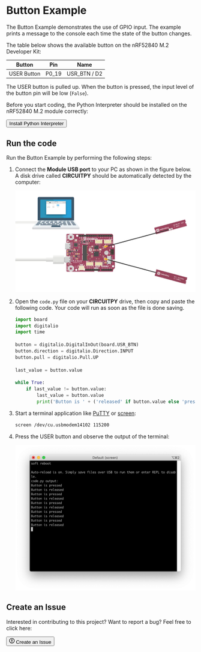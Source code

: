 # Button Example

The Button Example demonstrates the use of GPIO input. The example prints a message to the console each time the state of the button changes.

The table below shows the available button on the nRF52840 M.2 Developer Kit:

| Button                | Pin      | Name             |
|-----------------------|----------|------------------|
| USER Button           | P0_19    | USR_BTN / D2     |

The USER button is pulled up. When the button is pressed, the input level of the button pin will be low (`False`).

Before you start coding, the Python Interpreter should be installed on the nRF52840 M.2 module correctly:

<a href="../../install"><button class="md-issue-button md-issue-button--primary" style="width:auto;">Install Python Interpreter</button></a>

## Run the code

Run the Button Example by performing the following steps:

1. Connect the **Module USB port** to your PC as shown in the figure below. A disk drive called **CIRCUITPY** should be automatically detected by the computer:

	![](../assets/images/connect-module-usb.webp)

2. Open the `code.py` file on your **CIRCUITPY** drive, then copy and paste the following code. Your code will run as soon as the file is done saving.

	``` py
	import board
	import digitalio
	import time
	
	button = digitalio.DigitalInOut(board.USR_BTN)
	button.direction = digitalio.Direction.INPUT
	button.pull = digitalio.Pull.UP

	last_value = button.value

	while True:
		if last_value != button.value:
			last_value = button.value
			print('Button is ' + ('released' if button.value else 'pressed'))
	```

2. Start a terminal application like [PuTTY](https://www.chiark.greenend.org.uk/~sgtatham/putty/) or [screen](https://www.gnu.org/software/screen/manual/screen.html):

	``` sh
	screen /dev/cu.usbmodem14102 115200
	```

3. Press the USER button and observe the output of the terminal:

	![](assets/images/button-example-output.webp)


## Create an Issue

Interested in contributing to this project? Want to report a bug? Feel free to click here:

<a href="https://github.com/makerdiary/nrf52840-m2-devkit/issues/new?title=Python:%20Button:%20%3Ctitle%3E"><button class="md-issue-button md-issue-button--primary"><svg xmlns="http://www.w3.org/2000/svg" viewBox="0 0 14 16" width="14" height="16"><path fill-rule="evenodd" d="M7 2.3c3.14 0 5.7 2.56 5.7 5.7s-2.56 5.7-5.7 5.7A5.71 5.71 0 011.3 8c0-3.14 2.56-5.7 5.7-5.7zM7 1C3.14 1 0 4.14 0 8s3.14 7 7 7 7-3.14 7-7-3.14-7-7-7zm1 3H6v5h2V4zm0 6H6v2h2v-2z"></path></svg> Create an Issue</button></a>

